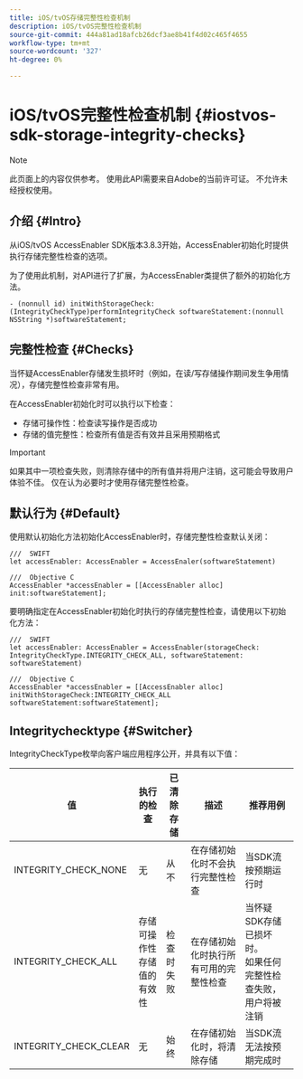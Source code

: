 ```yaml
---
title: iOS/tvOS存储完整性检查机制
description: iOS/tvOS完整性检查机制
source-git-commit: 444a81ad18afcb26dcf3ae8b41f4d02c465f4655
workflow-type: tm+mt
source-wordcount: '327'
ht-degree: 0%

---
```


# iOS/tvOS完整性检查机制 {#iostvos-sdk-storage-integrity-checks}

>[!NOTE]
>
>此页面上的内容仅供参考。 使用此API需要来自Adobe的当前许可证。 不允许未经授权使用。

## 介绍 {#Intro}

从iOS/tvOS AccessEnabler SDK版本3.8.3开始，AccessEnabler初始化时提供执行存储完整性检查的选项。

为了使用此机制，对API进行了扩展，为AccessEnabler类提供了额外的初始化方法。

```
- (nonnull id) initWithStorageCheck:(IntegrityCheckType)performIntegrityCheck softwareStatement:(nonnull NSString *)softwareStatement;
```


## 完整性检查 {#Checks}

当怀疑AccessEnabler存储发生损坏时（例如，在读/写存储操作期间发生争用情况），存储完整性检查非常有用。

在AccessEnabler初始化时可以执行以下检查：
- 存储可操作性：检查读写操作是否成功
- 存储的值完整性：检查所有值是否有效并且采用预期格式

>[!IMPORTANT]
> 
>如果其中一项检查失败，则清除存储中的所有值并将用户注销，这可能会导致用户体验不佳。 仅在认为必要时才使用存储完整性检查。


## 默认行为 {#Default}

使用默认初始化方法初始化AccessEnabler时，存储完整性检查默认关闭：

```
///  SWIFT
let accessEnabler: AccessEnabler = AccessEnaler(softwareStatement)

///  Objective C
AccessEnabler *accessEnabler = [[AccessEnabler alloc] init:softwareStatement];
```

要明确指定在AccessEnabler初始化时执行的存储完整性检查，请使用以下初始化方法：

```
///  SWIFT
let accessEnabler: AccessEnabler = AccessEnabler(storageCheck: IntegrityCheckType.INTEGRITY_CHECK_ALL, softwareStatement: softwareStatement)

///  Objective C
AccessEnabler *accessEnabler = [[AccessEnabler alloc] initWithStorageCheck:INTEGRITY_CHECK_ALL softwareStatement:softwareStatement];
```


## Integritychecktype {#Switcher}

IntegrityCheckType枚举向客户端应用程序公开，并具有以下值：

| 值 | 执行的检查 | 已清除存储 | 描述 | 推荐用例 |
|-----------------------|-----------------------------------------------------|-----------------|------------------------------------------------------------------------|--------------------------------------------------------------------------------------------------------------------------|
| INTEGRITY_CHECK_NONE | 无 | 从不 | 在存储初始化时不会执行完整性检查 | 当SDK流按预期运行时 |
| INTEGRITY_CHECK_ALL | 存储可操作性 <br/> 存储值的有效性 | 检查时失败 | 在存储初始化时执行所有可用的完整性检查 | 当怀疑SDK存储已损坏时。 <br/> 如果任何完整性检查失败，用户将被注销 |
| INTEGRITY_CHECK_CLEAR | 无 | 始终 | 在存储初始化时，将清除存储 | 当SDK流无法按预期完成时 |
